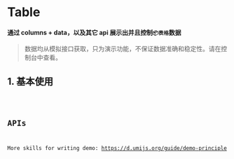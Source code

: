 # Table

**通过 columns + data，以及其它 api 展示出并且控制`📦表格`数据**

> 数据均从模拟接口获取，只为演示功能，不保证数据准确和稳定性。请在控制台中查看。

## 1. 基本使用

<code src="./../demo/table/normal-usage.demo.tsx"/>

## APIs

More skills for writing demo: https://d.umijs.org/guide/demo-principle
